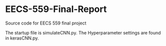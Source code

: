 # EECS-559-Final-Report
Source code for EECS 559 final project 

The startup file is simulateCNN.py. The Hyperparameter settings are found in kerasCNN.py.
